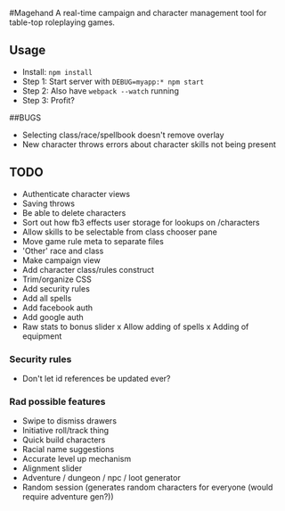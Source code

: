 #Magehand
A real-time campaign and character management tool for table-top roleplaying games.

## Usage
- Install: `npm install`
- Step 1: Start server with `DEBUG=myapp:* npm start`
- Step 2: Also have `webpack --watch` running
- Step 3: Profit?


##BUGS
- Selecting class/race/spellbook doesn't remove overlay
- New character throws errors about character skills not being present

## TODO
- Authenticate character views
- Saving throws
- Be able to delete characters
- Sort out how fb3 effects user storage for lookups on /characters
- Allow skills to be selectable from class chooser pane
- Move game rule meta to separate files
- 'Other' race and class
- Make campaign view
- Add character class/rules construct
- Trim/organize CSS
- Add security rules
- Add all spells
- Add facebook auth
- Add google auth
- Raw stats to bonus slider
x Allow adding of spells
x Adding of equipment


### Security rules
- Don't let id references be updated ever?


### Rad possible features
- Swipe to dismiss drawers
- Initiative roll/track thing
- Quick build characters
- Racial name suggestions
- Accurate level up mechanism
- Alignment slider
- Adventure / dungeon / npc / loot generator
- Random session (generates random characters for everyone (would require adventure gen?))
